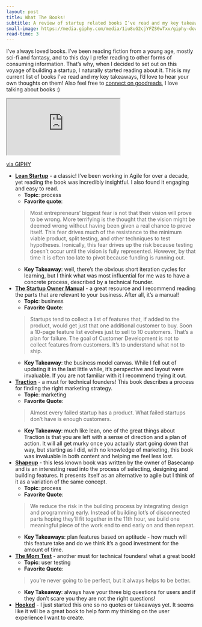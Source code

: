 ```yaml
---
layout: post
title: What The Books!
subtitle: A review of startup related books I’ve read and my key takeaways from each
small-image: https://media.giphy.com/media/1iu8uG2cjYFZS6wTxv/giphy-downsized.gif
read-time: 3
---
```

I’ve always loved books. I’ve been reading fiction from a young age, mostly sci-fi and fantasy, and to this day I prefer reading to other forms of consuming information. That’s why, when I decided to set out on this voyage of building a startup, I naturally started reading about it. This is my current list of books I’ve read and my key takeaways, I’d love to hear your own thoughts on them! Also feel free to <a href="https://www.goodreads.com/friend/i?invite_token=Mzc0MGVkZDUtMzQ3Mi00MjBlLThhZDItMDFkNWEwZDhiMTUz" target="_blank">connect on goodreads</a>, I love talking about books :)

<iframe src="https://giphy.com/embed/1iu8uG2cjYFZS6wTxv" class="post-image post-gif" allowFullScreen></iframe><p><a href="https://giphy.com/gifs/kitty-smart-1iu8uG2cjYFZS6wTxv">via GIPHY</a></p>

* **<a href="https://www.goodreads.com/book/show/10127019-the-lean-startup" target="_blank">Lean Startup</a>** - a classic! I’ve been working in Agile for over a decade, yet reading the book was incredibly insightful. I also found it engaging and easy to read.
  * **Topic**: process
  * **Favorite quote**:
   > Most entrepreneurs’ biggest fear is not that their vision will prove to be wrong. More terrifying is the thought that the vision might be deemed wrong without having been given a real chance to prove itself. This fear drives much of the resistance to the minimum viable product, split testing, and other techniques to test hypotheses. Ironically, this fear drives up the risk because testing doesn’t occur until the vision is fully represented. However, by that time it is often too late to pivot because funding is running out.
   * **Key Takeaway**: well, there’s the obvious short iteration cycles for learning, but I think what was most influential for me was to have a concrete process, described by a technical founder.
* **<a href="https://www.goodreads.com/book/show/13557008-the-startup-owner-s-manual" target="_blank">The Startup Owner Manual</a>** - a great resource and I recommend reading the parts that are relevant to your business. After all, it’s a manual! 
  * **Topic**: business
  * **Favorite Quote**:
  > Startups tend to collect a list of features that, if added to the product, would get just that one additional customer to buy. Soon a 10-page feature list evolves just to sell to 10 customers. That’s a plan for failure. The goal of Customer Development is not to collect features from customers. It’s to understand what not to ship.
  * **Key Takeaway**: the business model canvas. While I fell out of updating it in the last little while, it’s perspective and layout were invaluable. If you are not familiar with it I recommend trying it out.
* **<a href="https://www.goodreads.com/book/show/22091581-traction" target="_blank">Traction</a>** - a must for technical founders! This book describes a process for finding the right marketing strategy.
  * **Topic**: marketing
  * **Favorite Quote**:
  > Almost every failed startup has a product. What failed startups don’t have is enough customers.
  * **Key Takeaway**: much like lean, one of the great things about Traction is that you are left with a sense of direction and a plan of action. It will all get murky once you actually start going down that way, but starting as I did, with no knowledge of marketing, this book was invaluable in both content and helping me feel less lost.
* **<a href="https://basecamp.com/shapeup" target="_blank">Shapeup</a>** - this less known book was written by the owner of Basecamp and is an interesting read into the process of selecting, designing and building features. It presents itself as an alternative to agile but I think of it as a variation of the same concept.
  * **Topic**: process
  * **Favorite Quote**:
  > We reduce the risk in the building process by integrating design and programming early. Instead of building lot’s of disconnected parts hoping they’ll fit together in the 11th hour, we build one meaningful piece of the work end to end early on and then repeat.
  * **Key Takeaways**: plan features based on aptitude - how much will this feature take and do we think it’s a good investment for the amount of time.
* **<a href="https://www.goodreads.com/book/show/52283963-the-mom-test" target="_blank">The Mom Test</a>** - another must for technical founders! what a great book!
  * **Topic**: user testing
  * **Favorite Quote**:
  > you’re never going to be perfect, but it always helps to be better.
  * **Key Takeaway**: always have your three big questions for users and if they don’t scare you they are not the right questions!
* **<a href="https://www.goodreads.com/book/show/22668729-hooked" target="_blank">Hooked</a>** - I just started this one so no quotes or takeaways yet. It seems like it will be a great book to help form my thinking on the user experience I want to create.
